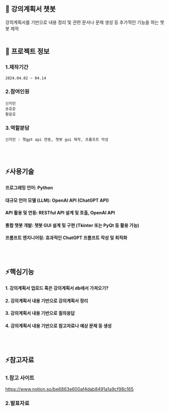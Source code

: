 

<!--## Hi there 👋
**jiminnnnnn/jiminnnnnn** is a ✨ _special_ ✨ repository because its `README.md` (this file) appears on your GitHub profile.

Here are some ideas to get you started:

- 🔭 I’m currently working on ...
- 🌱 I’m currently learning ...
- 👯 I’m looking to collaborate on ...
- 🤔 I’m looking for help with ...
- 💬 Ask me about ...
- 📫 How to reach me: ...
- 😄 Pronouns: ...
- ⚡ Fun fact: ...
-->


## 👋 강의계획서 챗봇
강의계획서를 기반으로 내용 정리 및 관련 문서나 문제 생성 등 추가적인 기능을 하는 챗봇 제작
<br/>
<br/>

## 🌱 프로젝트 정보
### 1.제작기간
	2024.04.02 ~ 04.14
### 2.참여인원
	신지민
 	송호준
  	황윤호
### 3.역할분담
	신지민 : 챗gpt api 연동, 챗봇 gui 제작, 프롬프트 작성
<br/>
<br/>

## ⚡사용기술
#### 프로그래밍 언어: Python 
#### 대규모 언어 모델 (LLM): OpenAI API (ChatGPT API) 
#### API 활용 및 연동: RESTful API 설계 및 호출, OpenAI API 
#### 통합 챗봇 개발: 챗봇 GUI 설계 및 구현 (Tkinter 또는 PyQt 등 활용 가능) 
#### 프롬프트 엔지니어링: 효과적인 ChatGPT 프롬프트 작성 및 최적화
<br/>
<br/>

## ⚡핵심기능
#### 	1. 강의계획서 업로드 혹은 강의계획서 db에서 가져오기?
#### 	2. 강의계획서 내용 기반으로 강의계획서 정리
#### 	3. 강의계획서 내용 기반으로 질의응답
#### 	4. 강의계획서 내용 기반으로 참고자료나 예상 문제 등 생성
<br/>
<br/>

## ⚡참고자료
### 	1.참고 사이트
<https://www.notion.so/be6863e600af4dab8491a1a9cf98c165>
### 	2.발표자료
 

